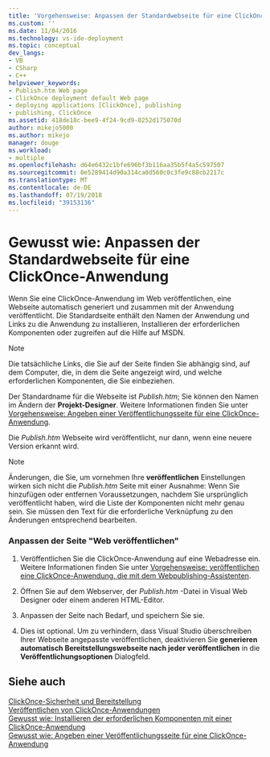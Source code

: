 ```yaml
---
title: 'Vorgehensweise: Anpassen der Standardwebseite für eine ClickOnce-Anwendung | Microsoft-Dokumentation'
ms.custom: ''
ms.date: 11/04/2016
ms.technology: vs-ide-deployment
ms.topic: conceptual
dev_langs:
- VB
- CSharp
- C++
helpviewer_keywords:
- Publish.htm Web page
- ClickOnce deployment default Web page
- deploying applications [ClickOnce], publishing
- publishing, ClickOnce
ms.assetid: 418de18c-bee9-4f24-9cd9-0252d175070d
author: mikejo5000
ms.author: mikejo
manager: douge
ms.workload:
- multiple
ms.openlocfilehash: d64e6432c1bfe696bf3b116aa35b5f4a5c597507
ms.sourcegitcommit: 0e5289414d90a314ca0d560c0c3fe9c88cb2217c
ms.translationtype: MT
ms.contentlocale: de-DE
ms.lasthandoff: 07/19/2018
ms.locfileid: "39153136"
---
```

# <a name="how-to-customize-the-default-web-page-for-a-clickonce-application"></a>Gewusst wie: Anpassen der Standardwebseite für eine ClickOnce-Anwendung
Wenn Sie eine ClickOnce-Anwendung im Web veröffentlichen, eine Webseite automatisch generiert und zusammen mit der Anwendung veröffentlicht. Die Standardseite enthält den Namen der Anwendung und Links zu die Anwendung zu installieren, Installieren der erforderlichen Komponenten oder zugreifen auf die Hilfe auf MSDN.  
  
> [!NOTE]
>  Die tatsächliche Links, die Sie auf der Seite finden Sie abhängig sind, auf dem Computer, die, in dem die Seite angezeigt wird, und welche erforderlichen Komponenten, die Sie einbeziehen.  
  
 Der Standardname für die Webseite ist *Publish.htm*; Sie können den Namen im Ändern der **Projekt-Designer**. Weitere Informationen finden Sie unter [Vorgehensweise: Angeben einer Veröffentlichungsseite für eine ClickOnce-Anwendung](../deployment/how-to-specify-a-publish-page-for-a-clickonce-application.md).  
  
 Die *Publish.htm* Webseite wird veröffentlicht, nur dann, wenn eine neuere Version erkannt wird.  
  
> [!NOTE]
>  Änderungen, die Sie, um vornehmen Ihre **veröffentlichen** Einstellungen wirken sich nicht die *Publish.htm* Seite mit einer Ausnahme: Wenn Sie hinzufügen oder entfernen Voraussetzungen, nachdem Sie ursprünglich veröffentlicht haben, wird die Liste der Komponenten nicht mehr genau sein. Sie müssen den Text für die erforderliche Verknüpfung zu den Änderungen entsprechend bearbeiten.  
  
### <a name="to-customize-the-publish-web-page"></a>Anpassen der Seite "Web veröffentlichen"  
  
1.  Veröffentlichen Sie die ClickOnce-Anwendung auf eine Webadresse ein. Weitere Informationen finden Sie unter [Vorgehensweise: veröffentlichen eine ClickOnce-Anwendung, die mit dem Webpublishing-Assistenten](../deployment/how-to-publish-a-clickonce-application-using-the-publish-wizard.md).  
  
2.  Öffnen Sie auf dem Webserver, der *Publish.htm* -Datei in Visual Web Designer oder einem anderen HTML-Editor.  
  
3.  Anpassen der Seite nach Bedarf, und speichern Sie sie.  
  
4.  Dies ist optional. Um zu verhindern, dass Visual Studio überschreiben Ihrer Webseite angepasste veröffentlichen, deaktivieren Sie **generieren automatisch Bereitstellungswebseite nach jeder veröffentlichen** in die **Veröffentlichungsoptionen** Dialogfeld.  
  
## <a name="see-also"></a>Siehe auch  
 [ClickOnce-Sicherheit und Bereitstellung](../deployment/clickonce-security-and-deployment.md)   
 [Veröffentlichen von ClickOnce-Anwendungen](../deployment/publishing-clickonce-applications.md)   
 [Gewusst wie: Installieren der erforderlichen Komponenten mit einer ClickOnce-Anwendung](../deployment/how-to-install-prerequisites-with-a-clickonce-application.md)   
 [Gewusst wie: Angeben einer Veröffentlichungsseite für eine ClickOnce-Anwendung](../deployment/how-to-specify-a-publish-page-for-a-clickonce-application.md)
